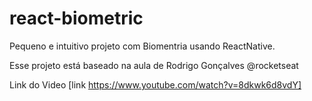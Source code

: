 # react-biometric

Pequeno e intuitivo projeto com Biomentria usando ReactNative.

Esse projeto está baseado na aula de Rodrigo Gonçalves @rocketseat

Link do Video [link https://www.youtube.com/watch?v=8dkwk6d8vdY]

